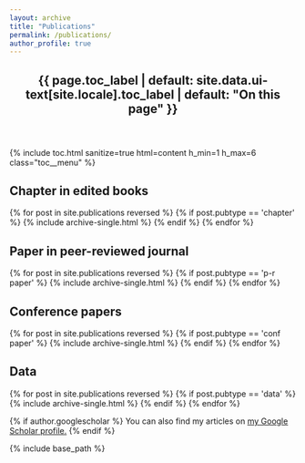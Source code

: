 ```yaml
---
layout: archive
title: "Publications"
permalink: /publications/
author_profile: true
---
```


<aside class="sidebar__right {% if page.toc_sticky %}sticky{% endif %}">
  <nav class="toc">
    <header><h2 class="nav__title"><i class="fas fa-{{ page.toc_icon | default: 'align-justify' }}"></i> {{ page.toc_label | default: site.data.ui-text[site.locale].toc_label | default: "On this page" }}</h2></header>
    {% include toc.html sanitize=true html=content h_min=1 h_max=6 class="toc__menu" %}
  </nav>
</aside>

<h2>Chapter in edited books</h2>
{% for post in site.publications reversed %}
  {% if post.pubtype == 'chapter' %}
      {% include archive-single.html %}
  {% endif %}
{% endfor %}

<h2>Paper in peer-reviewed journal</h2>
{% for post in site.publications reversed %}
  {% if post.pubtype == 'p-r paper' %}
      {% include archive-single.html %}
  {% endif %}
{% endfor %}

<h2>Conference papers</h2>
{% for post in site.publications reversed %}
  {% if post.pubtype == 'conf paper' %}
      {% include archive-single.html %}
  {% endif %}
{% endfor %}

<h2>Data</h2>
{% for post in site.publications reversed %}
  {% if post.pubtype == 'data' %}
      {% include archive-single.html %}
  {% endif %}
{% endfor %}

{% if author.googlescholar %}
  You can also find my articles on <u><a href="{{author.googlescholar}}">my Google Scholar profile</a>.</u>
{% endif %}

{% include base_path %}

